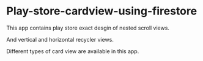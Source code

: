 # Play-store-cardview-using-firestore

This app contains play store exact desgin of nested scroll views.

And vertical and horizontal recycler views.

Different types of card view are available in this app.
